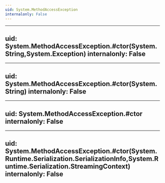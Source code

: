 ```yaml
---
uid: System.MethodAccessException
internalonly: False
---
```


---
uid: System.MethodAccessException.#ctor(System.String,System.Exception)
internalonly: False
---

---
uid: System.MethodAccessException.#ctor(System.String)
internalonly: False
---

---
uid: System.MethodAccessException.#ctor
internalonly: False
---

---
uid: System.MethodAccessException.#ctor(System.Runtime.Serialization.SerializationInfo,System.Runtime.Serialization.StreamingContext)
internalonly: False
---
